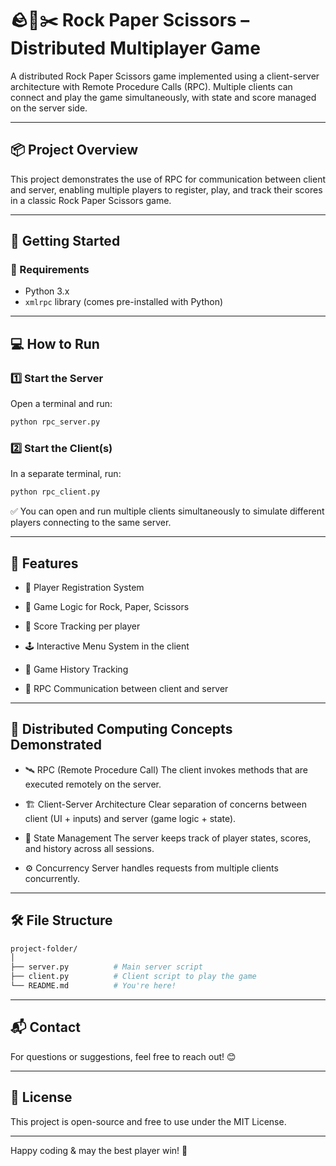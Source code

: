 # 🪨📄✂️ Rock Paper Scissors – Distributed Multiplayer Game

A distributed Rock Paper Scissors game implemented using a client-server architecture with Remote Procedure Calls (RPC). Multiple clients can connect and play the game simultaneously, with state and score managed on the server side.

---

## 📦 Project Overview

This project demonstrates the use of RPC for communication between client and server, enabling multiple players to register, play, and track their scores in a classic Rock Paper Scissors game.

---

## 🚀 Getting Started

### 🔧 Requirements

- Python 3.x
- `xmlrpc` library (comes pre-installed with Python)

---

## 💻 How to Run

### 1️⃣ Start the Server

Open a terminal and run:

```bash
python rpc_server.py
```
### 2️⃣ Start the Client(s)

In a separate terminal, run:

```bash
python rpc_client.py
```
✅ You can open and run multiple clients simultaneously to simulate different players connecting to the same server.

---

## 🎯 Features
- 👤 Player Registration System

- 🧠 Game Logic for Rock, Paper, Scissors

- 🏅 Score Tracking per player

- 🕹️ Interactive Menu System in the client

- 📜 Game History Tracking

- 🔁 RPC Communication between client and server

---

## 🧠 Distributed Computing Concepts Demonstrated
- 🛰️ RPC (Remote Procedure Call)
The client invokes methods that are executed remotely on the server.

- 🏗️ Client-Server Architecture
Clear separation of concerns between client (UI + inputs) and server (game logic + state).

- 🧾 State Management
The server keeps track of player states, scores, and history across all sessions.

- ⚙️ Concurrency
Server handles requests from multiple clients concurrently.

---

## 🛠️ File Structure

```bash
project-folder/
│
├── server.py          # Main server script
├── client.py          # Client script to play the game
└── README.md          # You're here!
```
---

## 📬 Contact
For questions or suggestions, feel free to reach out! 😊

---

## 📄 License
This project is open-source and free to use under the MIT License.

---

Happy coding & may the best player win! 🎉

